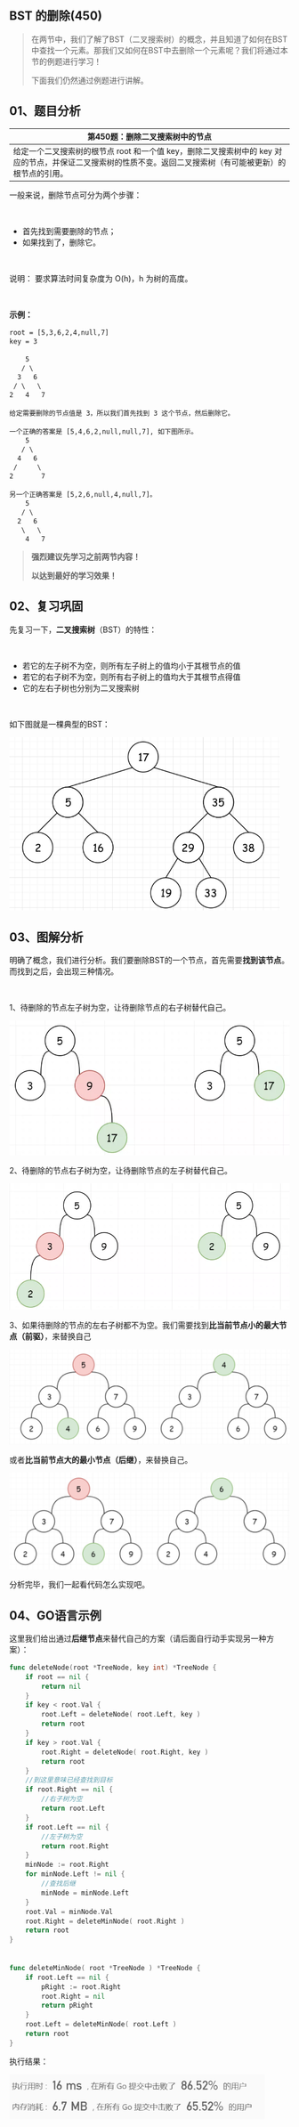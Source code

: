 
## BST 的删除(450)
 

> 在两节中，我们了解了BST（二叉搜索树）的概念，并且知道了如何在BST中查找一个元素。那我们又如何在BST中去删除一个元素呢？我们将通过本节的例题进行学习！
>
> 下面我们仍然通过例题进行讲解。
## 01、题目分析

| 第450题：删除二叉搜索树中的节点                              |
| ------------------------------------------------------------ |
| 给定一个二叉搜索树的根节点 root 和一个值 key，删除二叉搜索树中的 key 对应的节点，并保证二叉搜索树的性质不变。返回二叉搜索树（有可能被更新）的根节点的引用。 |

一般来说，删除节点可分为两个步骤：

<br/>

- 首先找到需要删除的节点；
- 如果找到了，删除它。

<br/>

说明： 要求算法时间复杂度为 O(h)，h 为树的高度。

<br/>

**示例：**

```
root = [5,3,6,2,4,null,7]
key = 3

    5
   / \
  3   6
 / \   \
2   4   7

给定需要删除的节点值是 3，所以我们首先找到 3 这个节点，然后删除它。

一个正确的答案是 [5,4,6,2,null,null,7], 如下图所示。
    5
   / \
  4   6
 /     \
2       7

另一个正确答案是 [5,2,6,null,4,null,7]。
    5
   / \
  2   6
   \   \
    4   7
```

> **强烈建议先学习之前两节内容！**
>
> **以达到最好的学习效果！**

## 02、复习巩固

先复习一下，**二叉搜索树**（BST）的特性：

<br/>

- 若它的左子树不为空，则所有左子树上的值均小于其根节点的值
- 若它的右子树不为空，则所有右子树上的值均大于其根节点得值
- 它的左右子树也分别为二叉搜索树

<br/>

如下图就是一棵典型的BST：

<img src="405/1.jpg" alt="img" style="zoom: 67%;" />

## 03、图解分析

明确了概念，我们进行分析。我们要删除BST的一个节点，首先需要**找到该节点**。而找到之后，会出现三种情况。

<br/>

1、待删除的节点左子树为空，让待删除节点的右子树替代自己。

<img src="405/2.jpg" alt="img" style="zoom: 67%;" />

2、待删除的节点右子树为空，让待删除节点的左子树替代自己。

<img src="405/3.jpg" alt="img" style="zoom: 67%;" />

3、如果待删除的节点的左右子树都不为空。我们需要找到**比当前节点小的最大节点（前驱）**，来替换自己

<img src="405/4.jpg" alt="img" style="zoom: 67%;" />

或者**比当前节点大的最小节点（后继）**，来替换自己。

<img src="405/5.jpg" alt="img" style="zoom: 67%;" />

分析完毕，我们一起看代码怎么实现吧。

## 04、GO语言示例

这里我们给出通过**后继节点**来替代自己的方案（请后面自行动手实现另一种方案）：

```go
func deleteNode(root *TreeNode, key int) *TreeNode {
    if root == nil {
        return nil
    }
    if key < root.Val {
        root.Left = deleteNode( root.Left, key )
        return root
    }
    if key > root.Val {
        root.Right = deleteNode( root.Right, key )
        return root
    }
    //到这里意味已经查找到目标
    if root.Right == nil {
        //右子树为空
        return root.Left
    }
    if root.Left == nil {
        //左子树为空
        return root.Right
    }
    minNode := root.Right
    for minNode.Left != nil {
        //查找后继
        minNode = minNode.Left
    }
    root.Val = minNode.Val
    root.Right = deleteMinNode( root.Right )
    return root
}


func deleteMinNode( root *TreeNode ) *TreeNode {
    if root.Left == nil {
        pRight := root.Right
        root.Right = nil
        return pRight
    }
    root.Left = deleteMinNode( root.Left )
    return root
}
```

执行结果：

<img src="405/6.jpg" alt="img" style="zoom: 67%;" />


